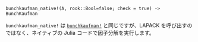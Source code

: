 ```
bunchkaufman_native!(A, rook::Bool=false; check = true) -> BunchKaufman
```

`bunchkaufman_native!` は [`bunchkaufman!`](@ref) と同じですが、LAPACK を呼び出すのではなく、ネイティブの Julia コードで因子分解を実行します。
